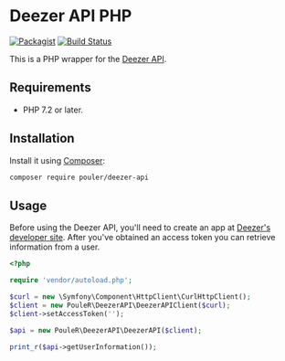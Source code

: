 # Deezer API PHP

[![Packagist](https://img.shields.io/packagist/v/pouler/deezer-api.svg)](https://packagist.org/packages/pouler/deezer-api)
[![Build Status](https://travis-ci.org/PouleR/deezer-api.svg?branch=master)](https://travis-ci.org/PouleR/deezer-api)

This is a PHP wrapper for the [Deezer API](https://developers.deezer.com/api/).

## Requirements
* PHP 7.2 or later.

## Installation
Install it using [Composer](https://getcomposer.org/):

```sh
composer require pouler/deezer-api
```

## Usage
Before using the Deezer API, you'll need to create an app at [Deezer's developer site](https://developers.deezer.com/api/).
After you've obtained an access token you can retrieve information from a user.

```php
<?php

require 'vendor/autoload.php';

$curl = new \Symfony\Component\HttpClient\CurlHttpClient();
$client = new PouleR\DeezerAPI\DeezerAPIClient($curl);
$client->setAccessToken('');

$api = new PouleR\DeezerAPI\DeezerAPI($client);

print_r($api->getUserInformation());
```
